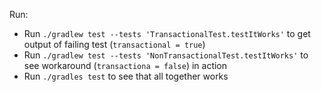 Run:
- Run `./gradlew test --tests 'TransactionalTest.testItWorks'` to get output of failing test (`transactional = true`)
- Run `./gradlew test --tests 'NonTransactionalTest.testItWorks'` to see workaround (`transactiona = false`) in action
- Run `./gradles test` to see that all together works
